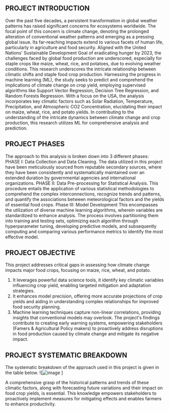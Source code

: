 ## PROJECT INTRODUCTION
Over the past five decades, a persistent transformation in global weather patterns has raised significant concerns for ecosystems worldwide. The focal point of this concern is climate change, denoting the prolonged alteration of conventional weather patterns and emerging as a pressing global issue. Its far-reaching impacts extend to various facets of human life, particularly in agriculture and food security. Aligned with the United Nations' Sustainable Development Goal of eradicating hunger by 2023, the challenges faced by global food production are underscored, especially for staple crops like maize, wheat, rice, and potatoes, due to evolving weather conditions. This research underscores the intricate relationship between climatic shifts and staple food crop production. Harnessing the progress in machine learning (ML), the study seeks to predict and comprehend the implications of climate change on crop yield, employing supervised algorithms like Support Vector Regression, Decision Tree Regression, and Random Forests Regression. With a focus on the USA, the analysis incorporates key climatic factors such as Solar Radiation, Temperature, Precipitation, and Atmospheric CO2 Concentration, elucidating their impact on maize, wheat, rice, and potato yields. In contributing to the understanding of the intricate dynamics between climate change and crop production, this research utilizes ML for comprehensive analysis and prediction.

## PROJECT PHASES
The approach to this analysis is broken down into 3 different phases:
PHASE I: Data Collection and Data Cleaning.
The data utilized in this project have been meticulously sourced from reputable secondary sources, where they have been consistently and systematically maintained over an extended duration by governmental agencies and international organizations.
PHASE II: Data Pre-processing for Statistical Analysis.
This procedure entails the application of various statistical methodologies to comprehend the complex interconnections, recognize trends and patterns, and quantify the associations between meteorological factors and the yields of essential food crops.
Phase III: Model Development
This encompasses the utilization of diverse machine learning algorithms, wherein variables are standardized to enhance analysis. The process involves partitioning them into training and testing sets, optimizing each algorithm through hyperparameter tuning, developing predictive models, and subsequently computing and comparing various performance metrics to identify the most effective model.

## PROJECT OBJECTIVE
This project addresses critical gaps in assessing how climate change impacts major food crops, focusing on maize, rice, wheat, and potato. 
1. It leverages powerful data science tools, it identify key climatic variables influencing crop yield, enabling targeted mitigation and adaptation strategies. 
2. It enhances model precision, offering more accurate projections of crop yields and aiding in understanding complex relationships for improved food security planning. 
3. Machine learning techniques capture non-linear correlations, providing insights that conventional models may overlook. 
The project's findings contribute to creating early warning systems, empowering stakeholders (Famers & Agricultural Policy makers) to proactively address disruptions in food production caused by climate change and mitigate its negative impact.

## PROJECT SYSTEMATIC BREAKDOWN
The systematic breakdown of the approach used in this project is given in the table below.
![![image](https://github.com/Mrtols/Technological-Analysis-of-impact-of-Climate-Change-on-Food-Production/assets/124041963/18af29f4-ac04-44a9-b124-8cd9208fdd29)
]

A comprehensive grasp of the historical patterns and trends of these climatic factors, along with forecasting future variations and their impact on food crop yields, is essential. This knowledge empowers stakeholders to proactively implement measures for mitigating effects and enables farmers to enhance productivity.
